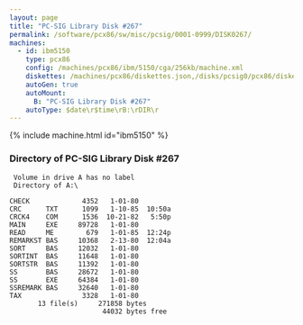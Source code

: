```yaml
---
layout: page
title: "PC-SIG Library Disk #267"
permalink: /software/pcx86/sw/misc/pcsig/0001-0999/DISK0267/
machines:
  - id: ibm5150
    type: pcx86
    config: /machines/pcx86/ibm/5150/cga/256kb/machine.xml
    diskettes: /machines/pcx86/diskettes.json,/disks/pcsig0/pcx86/diskettes.json
    autoGen: true
    autoMount:
      B: "PC-SIG Library Disk #267"
    autoType: $date\r$time\rB:\rDIR\r
---
```


{% include machine.html id="ibm5150" %}

### Directory of PC-SIG Library Disk #267

     Volume in drive A has no label
     Directory of A:\

    CHECK             4352   1-01-80
    CRC      TXT      1099   1-10-85  10:50a
    CRCK4    COM      1536  10-21-82   5:50p
    MAIN     EXE     89728   1-01-80
    READ     ME        679   1-01-85  12:24p
    REMARKST BAS     10368   2-13-80  12:04a
    SORT     BAS     12032   1-01-80
    SORTINT  BAS     11648   1-01-80
    SORTSTR  BAS     11392   1-01-80
    SS       BAS     28672   1-01-80
    SS       EXE     64384   1-01-80
    SSREMARK BAS     32640   1-01-80
    TAX               3328   1-01-80
           13 file(s)     271858 bytes
                           44032 bytes free
